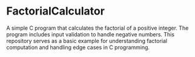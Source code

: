# FactorialCalculator
A simple C program that calculates the factorial of a positive integer. The program includes input validation to handle negative numbers. This repository serves as a basic example for understanding factorial computation and handling edge cases in C programming.
